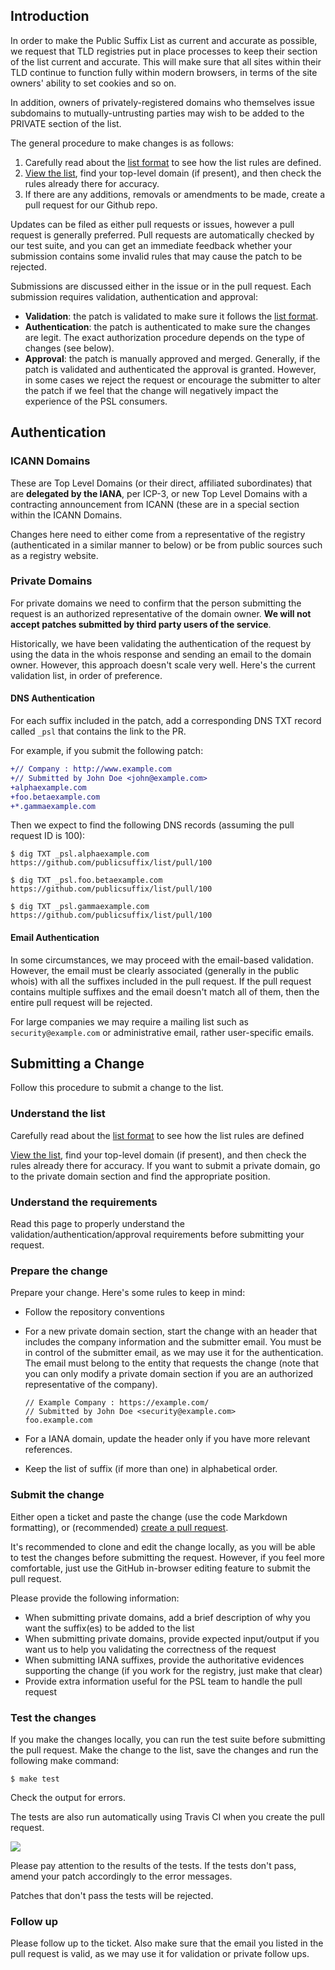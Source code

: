 ## Introduction

In order to make the Public Suffix List as current and accurate as possible, we request that TLD registries put in place processes to keep their section of the list current and accurate. This will make sure that all sites within their TLD continue to function fully within modern browsers, in terms of the site owners' ability to set cookies and so on.

In addition, owners of privately-registered domains who themselves issue subdomains to mutually-untrusting parties may wish to be added to the PRIVATE section of the list.

The general procedure to make changes is as follows:

1. Carefully read about the [list format](https://publicsuffix.org/list/#list-format) to see how the list rules are defined.
2. [View the list](https://publicsuffix.org/list/), find your top-level domain (if present), and then check the rules already there for accuracy.
3. If there are any additions, removals or amendments to be made, create a pull request for our Github repo.

Updates can be filed as either pull requests or issues, however a pull request is generally preferred. Pull requests are automatically checked by our test suite, and you can get an immediate feedback whether your submission contains some invalid rules that may cause the patch to be rejected.

Submissions are discussed either in the issue or in the pull request. Each submission requires validation, authentication and approval:

- **Validation**: the patch is validated to make sure it follows the [list format](https://publicsuffix.org/list/).
- **Authentication**: the patch is authenticated to make sure the changes are legit. The exact authorization procedure depends on the type of changes (see below).
- **Approval**: the patch is manually approved and merged. Generally, if the patch is validated and authenticated the approval is granted. However, in some cases we reject the request or encourage the submitter to alter the patch if we feel that the change will negatively impact the experience of the PSL consumers.

## Authentication

### ICANN Domains

These are Top Level Domains (or their direct, affiliated subordinates) that are **delegated by the IANA**, per ICP-3, or new Top Level Domains with a contracting announcement from ICANN (these are in a special section within the ICANN Domains.  

Changes here need to either come from a representative of the registry (authenticated in a similar manner to below) or be from public sources such as a registry website.

### Private Domains

For private domains we need to confirm that the person submitting the request is an authorized representative of the domain owner. **We will not accept patches submitted by third party users of the service**.

Historically, we have been validating the authentication of the request by using the data in the whois response and sending an email to the domain owner. However, this approach doesn't scale very well. Here's the current validation list, in order of preference.

#### DNS Authentication

For each suffix included in the patch, add a corresponding DNS TXT record called `_psl` that contains the link to the PR.

For example, if you submit the following patch:

```diff
+// Company : http://www.example.com
+// Submitted by John Doe <john@example.com>
+alphaexample.com
+foo.betaexample.com
+*.gammaexample.com
```

Then we expect to find the following DNS records (assuming the pull request ID is 100):

```
$ dig TXT _psl.alphaexample.com
https://github.com/publicsuffix/list/pull/100

$ dig TXT _psl.foo.betaexample.com
https://github.com/publicsuffix/list/pull/100

$ dig TXT _psl.gammaexample.com
https://github.com/publicsuffix/list/pull/100
```

#### Email Authentication

In some circumstances, we may proceed with the email-based validation. However, the email must be clearly associated (generally in the public whois) with all the suffixes included in the pull request. If the pull request contains multiple suffixes and the email doesn't match all of them, then the entire pull request will be rejected.

For large companies we may require a mailing list such as `security@example.com` or administrative email, rather user-specific emails.


## Submitting a Change

Follow this procedure to submit a change to the list.

### Understand the list

Carefully read about the [list format](https://publicsuffix.org/list/#list-format) to see how the list rules are defined

[View the list](https://publicsuffix.org/list/), find your top-level domain (if present), and then check the rules already there for accuracy. If you want to submit a private domain, go to the private domain section and find the appropriate position.

### Understand the requirements

Read this page to properly understand the validation/authentication/approval requirements before submitting your request.

### Prepare the change

Prepare your change. Here's some rules to keep in mind:

- Follow the repository conventions

- For a new private domain section, start the change with an header that includes the company information and the submitter email. You must be in control of the submitter email, as we may use it for the authentication. The email must belong to the entity that requests the change (note that you can only modify a private domain section if you are an authorized representative of the company).

   ```
   // Example Company : https://example.com/
   // Submitted by John Doe <security@example.com>
   foo.example.com
   ```

- For a IANA domain, update the header only if you have more relevant references.

- Keep the list of suffix (if more than one) in alphabetical order.

### Submit the change

Either open a ticket and paste the change (use the code Markdown formatting), or (recommended) [create a pull request](https://help.github.com/articles/creating-a-pull-request/).

It's recommended to clone and edit the change locally, as you will be able to test the changes before submitting the request. However, if you feel more comfortable, just use the GitHub in-browser editing feature to submit the pull request.

Please provide the following information:

- When submitting private domains, add a brief description of why you want the suffix(es) to be added to the list
- When submitting private domains, provide expected input/output if you want us to help you validating the correctness of the request
- When submitting IANA suffixes, provide the authoritative evidences supporting the change (if you work for the registry, just make that clear)
- Provide extra information useful for the PSL team to handle the pull request

### Test the changes

If you make the changes locally, you can run the test suite before submitting the pull request. Make the change to the list, save the changes and run the following make command:

```
$ make test
```

Check the output for errors.

The tests are also run automatically using Travis CI when you create the pull request. 

![](http://cl.ly/3i312c2L0z1t/Screen%20Shot%202016-03-10%20at%2019.24.26.png)

Please pay attention to the results of the tests. If the tests don't pass, amend your patch accordingly to the error messages.

Patches that don't pass the tests will be rejected.

### Follow up

Please follow up to the ticket. Also make sure that the email you listed in the pull request is valid, as we may use it for validation or private follow ups.

